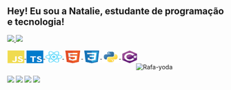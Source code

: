 ## Hey! Eu sou a Natalie, estudante de programação e tecnologia!
 <div>
  <a href="https://github.com/nataliecristine">
  <img height="180em" src="https://github-readme-stats.vercel.app/api?username=nataliecristine&show_icons=true&theme=dark&include_all_commits=true&count_private=true"/>
  <img height="180em" src="https://github-readme-stats.vercel.app/api/top-langs/?username=nataliecristine&layout=compact&langs_count=16&theme=dark"/>
</div>
<div style="display: inline_block"><br>
  <img align="center" alt="Nat-Js" height="30" width="40" src="https://raw.githubusercontent.com/devicons/devicon/master/icons/javascript/javascript-plain.svg">
  <img align="center" alt="Nat-Ts" height="30" width="40" src="https://raw.githubusercontent.com/devicons/devicon/master/icons/typescript/typescript-plain.svg">
  <img align="center" alt="Nat-React" height="30" width="40" src="https://raw.githubusercontent.com/devicons/devicon/master/icons/react/react-original.svg">
  <img align="center" alt="Nat-HTML" height="30" width="40" src="https://raw.githubusercontent.com/devicons/devicon/master/icons/html5/html5-original.svg">
  <img align="center" alt="Nat-CSS" height="30" width="40" src="https://raw.githubusercontent.com/devicons/devicon/master/icons/css3/css3-original.svg">
  <img align="center" alt="Nat-Python" height="30" width="40" src="https://raw.githubusercontent.com/devicons/devicon/master/icons/python/python-original.svg">
  <img align="center" alt="Nat-Csharp" height="30" width="40" src="https://raw.githubusercontent.com/devicons/devicon/master/icons/csharp/csharp-original.svg">
 <img align="right" alt="Rafa-yoda"  height="210" width="205" src="https://github.com/nataliecristine/nataliecristine/assets/82424680/78d92b73-2e3b-447e-9b3c-1fc577057ee5">
</div>
  
  ##

<div> 
  
  <a href="https://instagram.com/nataliecristine" target="_blank"><img src="https://img.shields.io/badge/-Instagram-%23E4405F?style=for-the-badge&logo=instagram&logoColor=white" target="_blank"></a>
 <a href="https://letterboxd.com/YZWp1359/" target="_blank"><img src="https://img.shields.io/badge/Letterboxd-202830.svg?style=for-the-badge&logo=Letterboxd&logoColor=white" target="_blank"></a> 
  <a href = "mailto:ei.nataliecristine@gmail.com"><img src="https://img.shields.io/badge/-Gmail-%23333?style=for-the-badge&logo=gmail&logoColor=white" target="_blank"></a>
  <a href="https://www.linkedin.com/in/nataliecristine" target="_blank"><img src="https://img.shields.io/badge/-LinkedIn-%230077B5?style=for-the-badge&logo=linkedin&logoColor=white" target="_blank"></a> 

 
</div>
